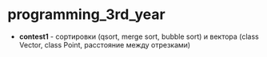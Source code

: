 # programming_3rd_year
- **contest1** - сортировки (qsort, merge sort, bubble sort) и вектора (class Vector, class Point, расстояние между отрезками)
